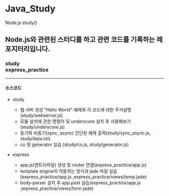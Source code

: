 # Java_Study

Node.js study()
<br>

## Node.js와 관련된 스터디를 하고 관련 코드를 기록하는 레포지터리입니다.

### study<br>express_practice

---

#### 소스코드

- study

  - 웹 서버 생성 "Hello World" 예제와 각 코드에 대한 주석설명(study/webserver.js)
  - 모듈 설치에 관한 명령어 및 underscore 설치 후 사용해보기(study/underscore.js)
  - 동기와 비동기(sync, async) 간단한 예제 출력(study/sync_async.js, study/data.txt)
  - co 및 generator 실습 (study/co.js, study/generator.js)

- express
  - app.js(엔트리파일) 생성 및 router 연결(express_practice/app.js)
  - template engine이 작동하는 방식과 jade 파일 실습(express_practice/app.js ,express_practice/views/temp.jade)
  - body-parser 설치 후 app.post 실습(express_practice/app.js ,express_practice/views/form.jade)
